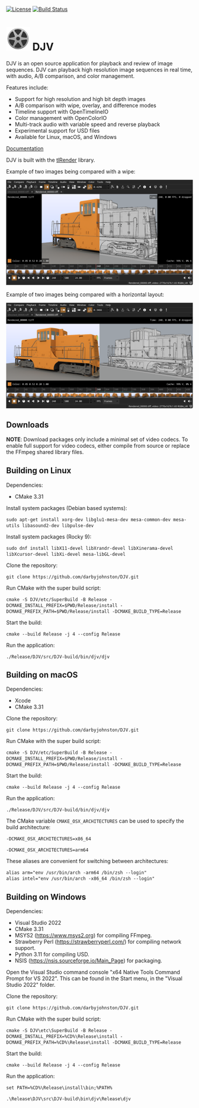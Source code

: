 [![License](https://img.shields.io/badge/License-BSD%203--Clause-blue.svg)](https://opensource.org/licenses/BSD-3-Clause)
[![Build Status](https://github.com/darbyjohnston/DJV/actions/workflows/ci-workflow.yml/badge.svg)](https://github.com/darbyjohnston/DJV/actions/workflows/ci-workflow.yml)

# ![DJV Icon](etc/Icons/DJV_Icon_32.svg) DJV

DJV is an open source application for playback and review of image
sequences. DJV can playback high resolution image sequences in real
time, with audio, A/B comparison, and color management.

Features include:
* Support for high resolution and high bit depth images
* A/B comparison with wipe, overlay, and difference modes
* Timeline support with OpenTimelineIO
* Color management with OpenColorIO
* Multi-track audio with variable speed and reverse playback
* Experimental support for USD files
* Available for Linux, macOS, and Windows

[Documentation](https://darbyjohnston.github.io/DJV/index.html)

DJV is built with the [tlRender](https://github.com/darbyjohnston/tlRender) library.

Example of two images being compared with a wipe:

![Screenshot](etc/Images/djv_screenshot1.png)

Example of two images being compared with a horizontal layout:

![Screenshot](etc/Images/djv_screenshot2.png)


## Downloads

**NOTE**: Download packages only include a minimal set of video codecs. To
enable full support for video codecs, either compile from source or replace
the FFmpeg shared library files.


## Building on Linux

Dependencies:
* CMake 3.31

Install system packages (Debian based systems):
```
sudo apt-get install xorg-dev libglu1-mesa-dev mesa-common-dev mesa-utils libasound2-dev libpulse-dev
```

Install system packages (Rocky 9):
```
sudo dnf install libX11-devel libXrandr-devel libXinerama-devel libXcursor-devel libXi-devel mesa-libGL-devel
```

Clone the repository:
```
git clone https://github.com/darbyjohnston/DJV.git
```
Run CMake with the super build script:
```
cmake -S DJV/etc/SuperBuild -B Release -DCMAKE_INSTALL_PREFIX=$PWD/Release/install -DCMAKE_PREFIX_PATH=$PWD/Release/install -DCMAKE_BUILD_TYPE=Release
```
Start the build:
```
cmake --build Release -j 4 --config Release
```
Run the application:
```
./Release/DJV/src/DJV-build/bin/djv/djv
```


## Building on macOS

Dependencies:
* Xcode
* CMake 3.31

Clone the repository:
```
git clone https://github.com/darbyjohnston/DJV.git
```
Run CMake with the super build script:
```
cmake -S DJV/etc/SuperBuild -B Release -DCMAKE_INSTALL_PREFIX=$PWD/Release/install -DCMAKE_PREFIX_PATH=$PWD/Release/install -DCMAKE_BUILD_TYPE=Release
```
Start the build:
```
cmake --build Release -j 4 --config Release
```
Run the application:
```
./Release/DJV/src/DJV-build/bin/djv/djv
```

The CMake variable `CMAKE_OSX_ARCHITECTURES` can be used to specify the build
architecture:
```
-DCMAKE_OSX_ARCHITECTURES=x86_64
```
```
-DCMAKE_OSX_ARCHITECTURES=arm64
```

These aliases are convenient for switching between architectures:
```
alias arm="env /usr/bin/arch -arm64 /bin/zsh --login"
alias intel="env /usr/bin/arch -x86_64 /bin/zsh --login"
```


## Building on Windows

Dependencies:
* Visual Studio 2022
* CMake 3.31
* MSYS2 (https://www.msys2.org) for compiling FFmpeg.
* Strawberry Perl (https://strawberryperl.com/) for compiling network support.
* Python 3.11 for compiling USD.
* NSIS (https://nsis.sourceforge.io/Main_Page) for packaging.

Open the Visual Studio command console "x64 Native Tools Command Prompt for VS 2022".
This can be found in the Start menu, in the "Visual Studio 2022" folder.

Clone the repository:
```
git clone https://github.com/darbyjohnston/DJV.git
```
Run CMake with the super build script:
```
cmake -S DJV\etc\SuperBuild -B Release -DCMAKE_INSTALL_PREFIX=%CD%\Release\install -DCMAKE_PREFIX_PATH=%CD%\Release\install -DCMAKE_BUILD_TYPE=Release
```
Start the build:
```
cmake --build Release -j 4 --config Release
```
Run the application:
```
set PATH=%CD%\Release\install\bin;%PATH%
```
```
.\Release\DJV\src\DJV-build\bin\djv\Release\djv
```

